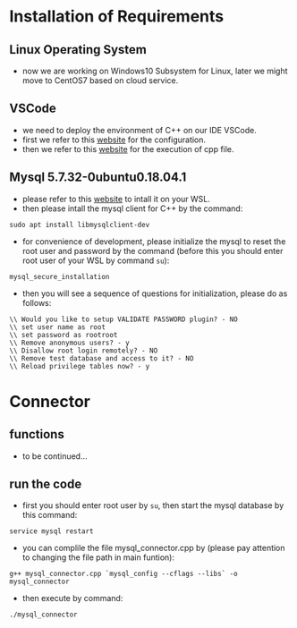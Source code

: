 # Installation of Requirements
## Linux Operating System
* now we are working on Windows10 Subsystem for Linux, later we might move to CentOS7 based on cloud service.
## VSCode
* we need to deploy the environment of C++ on our IDE VSCode.
* first we refer to this [website](https://blog.csdn.net/SuGeLaInys/article/details/99934184) for the configuration.
* then we refer to this [website](https://code.visualstudio.com/docs/cpp/config-wsl) for the execution of cpp file.
## Mysql 5.7.32-0ubuntu0.18.04.1
* please refer to this [website](https://jingyan.baidu.com/article/afd8f4decbdf2234e286e9a4.html) to intall it on your WSL.
* then please intall the mysql client for C++ by the command:
```
sudo apt install libmysqlclient-dev
```
* for convenience of development, please initialize the mysql to reset the root user and password by the command (before this you should enter root user of your WSL by command `su`):
```
mysql_secure_installation
```
* then you will see a sequence of questions for initialization, please do as follows:
```
\\ Would you like to setup VALIDATE PASSWORD plugin? - NO
\\ set user name as root
\\ set password as rootroot
\\ Remove anonymous users? - y
\\ Disallow root login remotely? - NO
\\ Remove test database and access to it? - NO
\\ Reload privilege tables now? - y
```
# Connector
## functions
* to be continued...
## run the code
* first you should enter root user by `su`, then start the mysql database by this command:
```
service mysql restart
```
* you can complile the file mysql_connector.cpp by (please pay attention to changing the file path in main funtion):
```
g++ mysql_connector.cpp `mysql_config --cflags --libs` -o mysql_connector
```
* then execute by command:
```
./mysql_connector
```